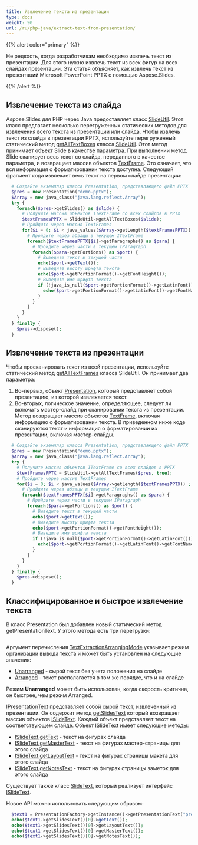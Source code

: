 ```yaml
---
title: Извлечение текста из презентации
type: docs
weight: 90
url: /ru/php-java/extract-text-from-presentation/
---
```


{{% alert color="primary" %}} 

Не редкость, когда разработчикам необходимо извлечь текст из презентации. Для этого нужно извлечь текст из всех фигур на всех слайдах презентации. Эта статья объясняет, как извлечь текст из презентаций Microsoft PowerPoint PPTX с помощью Aspose.Slides. 

{{% /alert %}} 
## **Извлечение текста из слайда**
Aspose.Slides для PHP через Java предоставляет класс [SlideUtil](https://reference.aspose.com/slides/php-java/aspose.slides/SlideUtil). Этот класс предлагает несколько перегруженных статических методов для извлечения всего текста из презентации или слайда. Чтобы извлечь текст из слайда в презентации PPTX, используйте перегруженный статический метод [getAllTextBoxes](https://reference.aspose.com/slides/php-java/aspose.slides/SlideUtil#getAllTextBoxes-com.aspose.slides.IBaseSlide-) класса [SlideUtil](https://reference.aspose.com/slides/php-java/aspose.slides/SlideUtil). Этот метод принимает объект Slide в качестве параметра. При выполнении метод Slide сканирует весь текст со слайда, переданного в качестве параметра, и возвращает массив объектов [TextFrame](https://reference.aspose.com/slides/php-java/aspose.slides/TextFrame). Это означает, что вся информация о форматировании текста доступна. Следующий фрагмент кода извлекает весь текст на первом слайде презентации:

```php
  # Создайте экземпляр класса Presentation, представляющего файл PPTX
  $pres = new Presentation("demo.pptx");
  $Array = new java_class("java.lang.reflect.Array");
  try {
    foreach($pres->getSlides() as $slide) {
      # Получите массив объектов ITextFrame со всех слайдов в PPTX
      $textFramesPPTX = SlideUtil->getAllTextBoxes($slide);
      # Пройдите через массив TextFrames
      for($i = 0; $i < java_values($Array->getLength($textFramesPPTX)) ; $i++) {
        # Пройдите через абзацы в текущем ITextFrame
        foreach($textFramesPPTX[$i]->getParagraphs() as $para) {
          # Пройдите через части в текущем IParagraph
          foreach($para->getPortions() as $port) {
            # Выведите текст в текущей части
            echo($port->getText());
            # Выведите высоту шрифта текста
            echo($port->getPortionFormat()->getFontHeight());
            # Выведите имя шрифта текста
            if (!java_is_null($port->getPortionFormat()->getLatinFont())) {
              echo($port->getPortionFormat()->getLatinFont()->getFontName());
            }
          }
        }
      }
    }
  } finally {
    $pres->dispose();
  }
```

## **Извлечение текста из презентации**
Чтобы просканировать текст из всей презентации, используйте статический метод [getAllTextFrames](https://reference.aspose.com/slides/php-java/aspose.slides/SlideUtil#getAllTextFrames-com.aspose.slides.IPresentation-boolean-) класса SlideUtil. Он принимает два параметра:

1. Во-первых, объект [Presentation](https://reference.aspose.com/slides/php-java/aspose.slides/TextExtractionArrangingMode#Unarranged), который представляет собой презентацию, из которой извлекается текст.
1. Во-вторых, логическое значение, определяющее, следует ли включать мастер-слайд при сканировании текста из презентации.
   Метод возвращает массив объектов [TextFrame](https://reference.aspose.com/slides/php-java/aspose.slides/TextFrame), включая информацию о форматировании текста. В приведенном ниже коде сканируются текст и информация о форматировании из презентации, включая мастер-слайды.

```php
  # Создайте экземпляр класса Presentation, представляющего файл PPTX
  $pres = new Presentation("demo.pptx");
  $Array = new java_class("java.lang.reflect.Array");
  try {
    # Получите массив объектов ITextFrame со всех слайдов в PPTX
    $textFramesPPTX = SlideUtil->getAllTextFrames($pres, true);
    # Пройдите через массив TextFrames
    for($i = 0; $i < java_values($Array->getLength($textFramesPPTX)) ; $i++) {
      # Пройдите через абзацы в текущем ITextFrame
      foreach($textFramesPPTX[$i]->getParagraphs() as $para) {
        # Пройдите через части в текущем IParagraph
        foreach($para->getPortions() as $port) {
          # Выведите текст в текущей части
          echo($port->getText());
          # Выведите высоту шрифта текста
          echo($port->getPortionFormat()->getFontHeight());
          # Выведите имя шрифта текста
          if (!java_is_null($port->getPortionFormat()->getLatinFont())) {
            echo($port->getPortionFormat()->getLatinFont()->getFontName());
          }
        }
      }
    }
  } finally {
    $pres->dispose();
  }
```

## **Классифицированное и быстрое извлечение текста**
В класс Presentation был добавлен новый статический метод getPresentationText. У этого метода есть три перегрузки:

```php

``` 

Аргумент перечисления [TextExtractionArrangingMode](https://reference.aspose.com/slides/php-java/aspose.slides/TextExtractionArrangingMode) указывает режим организации вывода текста и может быть установлен на следующие значения:
- [Unarranged](https://reference.aspose.com/slides/php-java/aspose.slides/TextExtractionArrangingMode#Unarranged) - сырой текст без учета положения на слайде
- [Arranged](https://reference.aspose.com/slides/php-java/aspose.slides/TextExtractionArrangingMode#Arranged) - текст располагается в том же порядке, что и на слайде

Режим **Unarranged** может быть использован, когда скорость критична, он быстрее, чем режим Arranged.

[IPresentationText](https://reference.aspose.com/slides/php-java/aspose.slides/IPresentationText) представляет собой сырой текст, извлеченный из презентации. Он содержит метод [getSlidesText](https://reference.aspose.com/slides/php-java/aspose.slides/IPresentationText#getSlidesText--) который возвращает массив объектов [ISlideText](https://reference.aspose.com/slides/php-java/aspose.slides/ISlideText). Каждый объект представляет текст на соответствующем слайде. Объект [ISlideText](https://reference.aspose.com/slides/php-java/aspose.slides/ISlideText) имеет следующие методы:

- [ISlideText.getText](https://reference.aspose.com/slides/php-java/aspose.slides/ISlideText#getText--) - текст на фигурах слайда
- [ISlideText.getMasterText](https://reference.aspose.com/slides/php-java/aspose.slides/ISlideText#getMasterText--) - текст на фигурах мастер-страницы для этого слайда
- [ISlideText.getLayoutText](https://reference.aspose.com/slides/php-java/aspose.slides/ISlideText#getLayoutText--) - текст на фигурах страницы макета для этого слайда
- [ISlideText.getNotesText](https://reference.aspose.com/slides/php-java/aspose.slides/ISlideText#getNotesText--) - текст на фигурах страницы заметок для этого слайда

Существует также класс [SlideText](https://reference.aspose.com/slides/php-java/aspose.slides/SlideText), который реализует интерфейс [ISlideText](https://reference.aspose.com/slides/php-java/aspose.slides/ISlideText).

Новое API можно использовать следующим образом:

```php
  $text1 = PresentationFactory->getInstance()->getPresentationText("presentation.pptx", TextExtractionArrangingMode->Unarranged);
  echo($text1->getSlidesText()[0]->getText());
  echo($text1->getSlidesText()[0]->getLayoutText());
  echo($text1->getSlidesText()[0]->getMasterText());
  echo($text1->getSlidesText()[0]->getNotesText());

```
